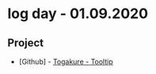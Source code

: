 # log day - 01.09.2020

## Project

- \[Github\] - [Togakure - Tooltip](https://github.com/org-togakure)
